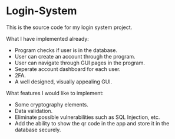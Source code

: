 # Login-System
This is the source code for my login system project.

What I have implemented already:

- Program checks if user is in the database.
- User can create an account through the program.
- User can navigate through GUI pages in the program.
- Seperate account dashboard for each user.
- 2FA.
- A well designed, visually appealing GUI.

What features I would like to implement:

- Some cryptography elements.
- Data validation.
- Eliminate possible vulnerabilities such as SQL Injection, etc.
- Add the ability to show the qr code in the app and store it in the database securely.
